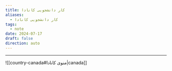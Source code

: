 ```yaml
---
title: کار دانشجویی کانادا
aliases:
  - کار دانشجویی کانادا
tags:
  - note
date: 2024-07-17
draft: false
direction: auto
---
```







---

![[country-canada#منوی کانادا|canada]]

